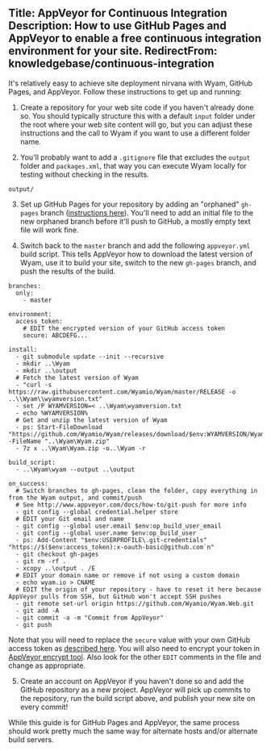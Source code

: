 Title: AppVeyor for Continuous Integration
Description: How to use GitHub Pages and AppVeyor to enable a free continuous integration environment for your site.
RedirectFrom: knowledgebase/continuous-integration
---
It's relatively easy to achieve site deployment nirvana with Wyam, GitHub Pages, and AppVeyor. Follow these instructions to get up and running:

1. Create a repository for your web site code if you haven't already done so. You should typically structure this with a default `input` folder under the root where your web site content will go, but you can adjust these instructions and the call to Wyam if you want to use a different folder name.

2. You'll probably want to add a `.gitignore` file that excludes the `output` folder and `packages.xml`, that way you can execute Wyam locally for testing without checking in the results.

```
output/
```

3. Set up GitHub Pages for your repository by adding an "orphaned" `gh-pages` branch ([instructions here](https://help.github.com/articles/creating-project-pages-manually/)). You'll need to add an initial file to the new orphaned branch before it'll push to GitHub, a mostly empty text file will work fine.

4. Switch back to the `master` branch and add the following `appveyor.yml` build script. This tells AppVeyor how to download the latest version of Wyam, use it to build your site, switch to the new `gh-pages` branch, and push the results of the build.

```
branches:
  only:
    - master
    
environment:
  access_token:
    # EDIT the encrypted version of your GitHub access token
    secure: ABCDEFG...

install:
  - git submodule update --init --recursive
  - mkdir ..\Wyam
  - mkdir ..\output
  # Fetch the latest version of Wyam 
  - "curl -s https://raw.githubusercontent.com/Wyamio/Wyam/master/RELEASE -o ..\\Wyam\\wyamversion.txt"
  - set /P WYAMVERSION=< ..\Wyam\wyamversion.txt
  - echo %WYAMVERSION%
  # Get and unzip the latest version of Wyam
  - ps: Start-FileDownload "https://github.com/Wyamio/Wyam/releases/download/$env:WYAMVERSION/Wyam-$env:WYAMVERSION.zip" -FileName "..\Wyam\Wyam.zip"
  - 7z x ..\Wyam\Wyam.zip -o..\Wyam -r

build_script:
  - ..\Wyam\wyam --output ..\output

on_success:
  # Switch branches to gh-pages, clean the folder, copy everything in from the Wyam output, and commit/push
  # See http://www.appveyor.com/docs/how-to/git-push for more info
  - git config --global credential.helper store
  # EDIT your Git email and name
  - git config --global user.email $env:op_build_user_email
  - git config --global user.name $env:op_build_user
  - ps: Add-Content "$env:USERPROFILE\.git-credentials" "https://$($env:access_token):x-oauth-basic@github.com`n"
  - git checkout gh-pages
  - git rm -rf .
  - xcopy ..\output . /E
  # EDIT your domain name or remove if not using a custom domain
  - echo wyam.io > CNAME
  # EDIT the origin of your repository - have to reset it here because AppVeyor pulls from SSH, but GitHub won't accept SSH pushes
  - git remote set-url origin https://github.com/Wyamio/Wyam.Web.git
  - git add -A
  - git commit -a -m "Commit from AppVeyor"
  - git push

```

Note that you will need to replace the `secure` value with your own GitHub access token as [described here](http://www.appveyor.com/docs/how-to/git-push). You will also need to encrypt your token in [AppVeyor encrypt tool](https://ci.appveyor.com/tools/encrypt). Also look for the other `EDIT` comments in the file and change as appropriate.

5. Create an account on AppVeyor if you haven't done so and add the GitHub repository as a new project. AppVeyor will pick up commits to the repository, run the build script above, and publish your new site on every commit!

While this guide is for GitHub Pages and AppVeyor, the same process should work pretty much the same way for alternate hosts and/or alternate build servers.
